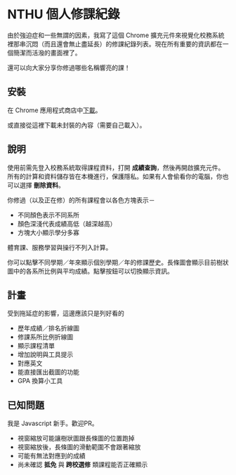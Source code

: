# NTHU 個人修課紀錄
由於強迫症和一些無謂的因素，我寫了這個 Chrome 擴充元件來視覺化校務系統裡那串沉悶（而且還會無止盡延長）的修課紀錄列表。現在所有重要的資訊都在一個簡潔而活潑的畫面裡了。

還可以向大家分享你修過哪些名稱響亮的課！

## 安裝
在 Chrome 應用程式商店中[下載](https://chrome.google.com/webstore/detail/nthu-%E5%80%8B%E4%BA%BA%E4%BF%AE%E8%AA%B2%E7%B4%80%E9%8C%84/cnembmeggfhckmbifgbppjihoadhambj)。

或直接從這裡下載未封裝的內容（需要自己載入）。

## 說明
使用前需先登入校務系統取得課程資料，打開 **成績查詢**，然後再開啟擴充元件。所有的計算和資料儲存皆在本機進行，保護隱私。如果有人會偷看你的電腦，你也可以選擇 **刪除資料**。

你修過（以及正在修）的所有課程會以各色方塊表示－
- 不同顏色表示不同系所
- 顏色深淺代表成績高低（越深越高）
- 方塊大小顯示學分多寡

體育課、服務學習與操行不列入計算。

你可以點擊不同學期／年來顯示個別學期／年的修課歷史。長條圖會顯示目前樹狀圖中的各系所比例與平均成績。點擊按鈕可以切換顯示資訊。

## 計畫
受到拖延症的影響，這邊應該只是列好看的
- 歷年成績／排名折線圖
- 修課系所比例折線圖
- 顯示課程清單
- 增加說明與工具提示
- 對應英文
- 能直接匯出截圖的功能
- GPA 換算小工具

## 已知問題
我是 Javascript 新手。歡迎PR。
- 視窗縮放可能讓樹狀圖跟長條圖的位置跑掉
- 視窗縮放後，長條圖的滑動範圍不會跟著縮放
- 可能有無法對應到的成績
- 尚未確認 **抵免** 與 **跨校選修** 類課程能否正確顯示
